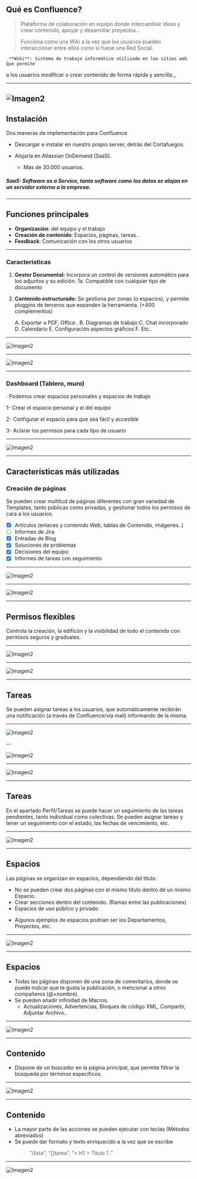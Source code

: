 ## Qué es Confluence?
> Plataforma de colaboración en equipo donde intercambiar ideas y crear 
> contenido, apoyar y desarrollar proyectos..

> Funciona como una Wiki a la vez que los usuarios pueden interaccionar entre
> ellos como si fuese una Red Social.

	_**Wiki**: Sistema de trabajo informático utilizado en los sitios web que permite
a los usuarios modificar o crear contenido de forma rápida y sencilla._

---
![Imagen2](/Imagenes/confluence.jpg)
---

## Instalación
Dos maneras de implementación para Confluence
- Descargar e instalar en nuestro propio server, detrás del Cortafuegos.

- Alojarla en Atlassian OnDemand (SaaS). 
	- Más de 30.000 usuarios.

##### *SaaS: Software as a Service, tanto software como los datos se alojan en un servidor externo a la empresa.*

---

## Funciones principales
* **Organización**: del equipo y el trabajo
* **Creación de contenido**: Espacios, páginas, tareas..
* **Feedback**: Comunicación con los otros usuarios

---

### Características
1. **Gestor Documental:** Incorpora un control de versiones automático
para los adjuntos y su edición. 
	1a. Compatible con cualquier tipo de documento
2. **Contenido estructurado:** Se gestiona por zonas (o espacios), y permite pluggins
de terceros que expanden la herramienta. (+400 complementos)
 
	A. Exportar a PDF, Office..
	B. Diagramas de trabajo
	C. Chat incorporado
	D. Calendario
	E. Configuración aspectos gráficos
	F. Etc..

---

![Imagen2](/Imagenes/Portada2.png)

---

![Imagen2](/Imagenes/Ejemplopag2.png)

---

### Dashboard (Tablero, muro)
· Podemos crear espacios personales y espacios de trabajo

1- Crear el espacio personal y el del equipo

2- Configurar el espacio para que sea fácil y accesible

3- Aclarar los permisos para cada tipo de usuario

---

![Imagen2](/Imagenes/Dashboard.png)

---
## Características más utilizadas
### Creación de páginas

Se pueden crear multitud de páginas diferentes con gran variedad de Templates,
tanto públicas como privadas, y gestionar todos los permisos de cara a los usuarios.

- [X] Artículos (enlaces y contenido Web, tablas de Contenido, imágenes..)
- [ ] Informes de Jira
- [X] Entradas de Blog
- [X] Soluciones de problemas
- [X] Decisiones del equipo
- [X] Informes de tareas con seguimiento

---

![Imagen2](/Imagenes/Createpag.png)

---

![Imagen2](/Imagenes/Createpag2.png)

---

## Permisos flexibles

Controla la creación, la edificón y la visibilidad de todo el contenido
con permisos seguros y graduales.

---

![Imagen2](/Imagenes/Permisos2.png)

---

![Imagen2](/Imagenes/Permisos.png)

---

## Tareas
Se pueden asignar tareas a los usuarios, que automáticamente recibirán
una notificación (a través de Confluence/vía mail) informando de la misma.

---

![Imagen2](/Imagenes/Tareas3.png)

--

![Imagen2](/Imagenes/Ejemplopag.png)

---

![Imagen2](/Imagenes/Notificaciones.png)

---

## Tareas

En el apartado Perfil/Tareas se puede hacer un seguimiento de las tareas pendientes,
tanto individual como colectivas.
Se pueden asignar tareas y tener un seguimiento con el estado, las fechas de vencimiento, etc.

---

![Imagen2](/Imagenes/tareas4.png)

---

## Espacios
Las páginas se organizan en espacios, dependiendo del título.
* No se pueden crear dos páginas con el mismo título dentro de un mismo Espacio.
* Crear secciones dentro del contenido. (Ramas entre las publicaciones)
* Espacios de uso público y privado.

- Algunos ejemplos de espacios podrían ser los Departamentos, Proyectos, etc.

---

![Imagen2](/Imagenes/Espacios2.png)

---

## Espacios
- Todas las páginas disponen de una zona de comentarios, donde se puede indicar
que te gusta la publicación, o mencionar a otros compañeros (@+nombre).
- Se pueden añadir infinidad de Macros.
	- Actualizaciones, Advertencias, Bloques de código XML, Compartir, Adjuntar Archivo..

---

![Imagen2](/Imagenes/Macrocoment.png)

---
## Contenido
- Dispone de un buscador en la página principal, que permite filtrar la búsqueda por
términos específicos.

---

![Imagen2](/Imagenes/Busqueda.png)

---

## Contenido

- La mayor parte de las acciones se pueden ejecutar con teclas (Métodos abreviados)
- Se puede dar formato y texto enriquecido a la vez que se escribe
	> "/lista", "[]tarea", "< H1 > Título 1.."

---

![Imagen2](/Imagenes/enriquecido.png)
























